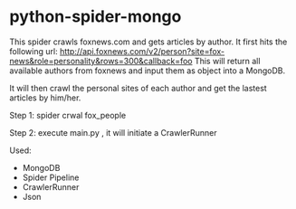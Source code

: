 # python-spider-mongo

This spider crawls foxnews.com and gets articles by author. It first hits the following url:
http://api.foxnews.com/v2/person?site=fox-news&role=personality&rows=300&callback=foo
This will return all available authors from foxnews and input them as object into a MongoDB.

It will then crawl the personal sites of each author and get the lastest articles by him/her.

Step 1: spider crwal fox_people

Step 2: execute main.py , it will initiate a CrawlerRunner

Used:
- MongoDB
- Spider Pipeline
- CrawlerRunner
- Json

